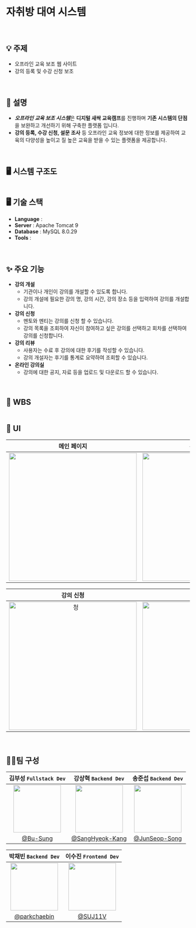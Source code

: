 # 자취방 대여 시스템
<div align = "center">
  <img src = "">
</div>

<br>

## 💡 주제

- 오프라인 교육 보조 웹 사이트
- 강의 등록 및 수강 신청 보조

<br>

## 📝 설명

- ***오프라인 교육 보조 시스템***은 **디지털 새싹 교육캠프**를 진행하며 **기존 시스템의 단점**을 보완하고 개선하기 위해 구축한 플랫폼 입니다. 
- **강의 등록, 수강 신청, 설문 조사** 등  오프라인 교육 정보에 대한 정보를 제공하여 교육의 다양성을 높이고 질 높은 교육을 받을 수 있는 플랫폼을 제공합니다.

<br>

## 🖥️ 시스템 구조도

<div align = "center">
  <img src = "">
</div>

## 🖥️ 기술 스택
- **Language** : 
- **Server** :  Apache Tomcat 9
- **Database** : MySQL 8.0.29
- **Tools** : 

<br>

## ✨ 주요 기능

- **강의 개설**
    - 기관이나 개인이 강의를 개설할 수 있도록 합니다.
    - 강의 개설에 필요한 강의 명, 강의 시간, 강의 장소 등을 입력하여 강의를 개설합니다.
- **강의 신청**
    - 멘토와 멘티는 강의를 신청 할 수 있습니다.
    - 강의 목록을 조회하여 자신이 참여하고 싶은 강의를 선택하고 회차를 선택하여 강의를 신청합니다.
- **강의 리뷰**
    - 사용자는 수료 후 강의에 대한 후기를 작성할 수 있습니다.
    - 강의 개설자는 후기를 통계로 요약하여 조회할 수 있습니다.
- **온라인 강의실**
    - 강의에 대한 공지, 자료 등을 업로드 및 다운로드 할 수 있습니다.
 
<br>

## 📙 WBS
<div align = "center">
  <img src = "">
</div>

<!--
## 📘 ERD
<div align = "center">
  <img src = "">
</div>
-->

## 📲 UI

<div align = "center">
  
| 메인 페이지 | 온라인 강의실 |
| :---: | :---: |
| <img width="350" alt="" src=""> | <img width="350" alt="" src=""> |

| 강의 신청 | 강의 리뷰 |
| :---: | :---: |
| <img width="350" alt="청" src=""> | <img width="350" alt="" src=""> |

</div>

<br>

## 👨‍👦팀 구성
<div align="center">

|김부성 ``` Fullstack Dev ```| 강상혁 ```Backend Dev``` | 송준섭 ```Backend Dev``` |
|:-:|:-:|:-:|
|<img src="https://avatars.githubusercontent.com/u/93811002?v=4" width=130>| <img src="https://avatars.githubusercontent.com/u/104892909?s=400&v=4" width=130> | <img src="https://avatars.githubusercontent.com/u/115469010?v=4" width=130> |
|[@Bu-Sung](https://github.com/Bu-Sung)| [@SangHyeok-Kang](https://github.com/SangHyeok-Kang)| [@JunSeop-Song](https://github.com/Junseop-Song)|

|박채빈 ``` Backend Dev ```|이수진 ```Frontend Dev``` |
|:-:|:-:|
|<img src="https://avatars.githubusercontent.com/u/93811002?v=4" width=130>| <img src="https://avatars.githubusercontent.com/u/104892909?s=400&v=4" width=130> |
|[@parkchaebin](https://github.com/parkchaebin)| [@SUJ11V](https://github.com/SUJ11V)|

